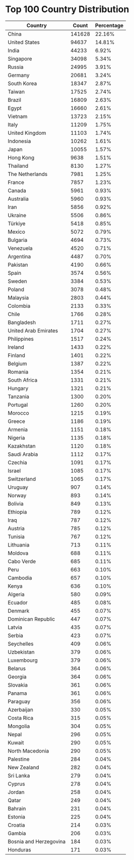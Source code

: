 # Top 100 Country Distribution
| Country | Count | Percentage |
|----|----|----|
| China | 141628 | 22.16% |
| United States | 94637 | 14.81% |
| India | 44233 | 6.92% |
| Singapore | 34098 | 5.34% |
| Russia | 24995 | 3.91% |
| Germany | 20681 | 3.24% |
| South Korea | 18347 | 2.87% |
| Taiwan | 17525 | 2.74% |
| Brazil | 16809 | 2.63% |
| Egypt | 16660 | 2.61% |
| Vietnam | 13723 | 2.15% |
| Italy | 11209 | 1.75% |
| United Kingdom | 11103 | 1.74% |
| Indonesia | 10262 | 1.61% |
| Japan | 10055 | 1.57% |
| Hong Kong | 9638 | 1.51% |
| Thailand | 8130 | 1.27% |
| The Netherlands | 7981 | 1.25% |
| France | 7857 | 1.23% |
| Canada | 5961 | 0.93% |
| Australia | 5960 | 0.93% |
| Iran | 5856 | 0.92% |
| Ukraine | 5506 | 0.86% |
| Türkiye | 5418 | 0.85% |
| Mexico | 5072 | 0.79% |
| Bulgaria | 4694 | 0.73% |
| Venezuela | 4520 | 0.71% |
| Argentina | 4487 | 0.70% |
| Pakistan | 4190 | 0.66% |
| Spain | 3574 | 0.56% |
| Sweden | 3384 | 0.53% |
| Poland | 3078 | 0.48% |
| Malaysia | 2803 | 0.44% |
| Colombia | 2133 | 0.33% |
| Chile | 1766 | 0.28% |
| Bangladesh | 1711 | 0.27% |
| United Arab Emirates | 1704 | 0.27% |
| Philippines | 1517 | 0.24% |
| Ireland | 1433 | 0.22% |
| Finland | 1401 | 0.22% |
| Belgium | 1387 | 0.22% |
| Romania | 1354 | 0.21% |
| South Africa | 1331 | 0.21% |
| Hungary | 1321 | 0.21% |
| Tanzania | 1300 | 0.20% |
| Portugal | 1260 | 0.20% |
| Morocco | 1215 | 0.19% |
| Greece | 1186 | 0.19% |
| Armenia | 1151 | 0.18% |
| Nigeria | 1135 | 0.18% |
| Kazakhstan | 1120 | 0.18% |
| Saudi Arabia | 1112 | 0.17% |
| Czechia | 1091 | 0.17% |
| Israel | 1085 | 0.17% |
| Switzerland | 1065 | 0.17% |
| Uruguay | 907 | 0.14% |
| Norway | 893 | 0.14% |
| Bolivia | 849 | 0.13% |
| Ethiopia | 789 | 0.12% |
| Iraq | 787 | 0.12% |
| Austria | 785 | 0.12% |
| Tunisia | 767 | 0.12% |
| Lithuania | 713 | 0.11% |
| Moldova | 688 | 0.11% |
| Cabo Verde | 685 | 0.11% |
| Peru | 663 | 0.10% |
| Cambodia | 657 | 0.10% |
| Kenya | 636 | 0.10% |
| Algeria | 580 | 0.09% |
| Ecuador | 485 | 0.08% |
| Denmark | 455 | 0.07% |
| Dominican Republic | 447 | 0.07% |
| Latvia | 435 | 0.07% |
| Serbia | 423 | 0.07% |
| Seychelles | 409 | 0.06% |
| Uzbekistan | 379 | 0.06% |
| Luxembourg | 379 | 0.06% |
| Belarus | 364 | 0.06% |
| Georgia | 364 | 0.06% |
| Slovakia | 361 | 0.06% |
| Panama | 361 | 0.06% |
| Paraguay | 356 | 0.06% |
| Azerbaijan | 330 | 0.05% |
| Costa Rica | 315 | 0.05% |
| Mongolia | 304 | 0.05% |
| Nepal | 296 | 0.05% |
| Kuwait | 290 | 0.05% |
| North Macedonia | 290 | 0.05% |
| Palestine | 284 | 0.04% |
| New Zealand | 282 | 0.04% |
| Sri Lanka | 279 | 0.04% |
| Cyprus | 278 | 0.04% |
| Jordan | 258 | 0.04% |
| Qatar | 249 | 0.04% |
| Bahrain | 231 | 0.04% |
| Estonia | 225 | 0.04% |
| Croatia | 214 | 0.03% |
| Gambia | 206 | 0.03% |
| Bosnia and Herzegovina | 184 | 0.03% |
| Honduras | 171 | 0.03% |
